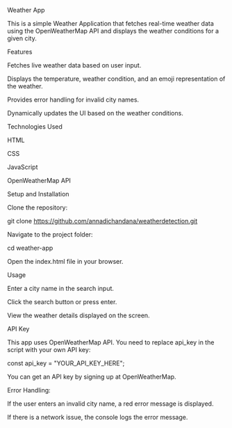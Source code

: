 Weather App

This is a simple Weather Application that fetches real-time weather data using the OpenWeatherMap API and displays the weather conditions for a given city.

Features

Fetches live weather data based on user input.

Displays the temperature, weather condition, and an emoji representation of the weather.

Provides error handling for invalid city names.

Dynamically updates the UI based on the weather conditions.

Technologies Used

HTML

CSS

JavaScript

OpenWeatherMap API

Setup and Installation

Clone the repository:

git clone https://github.com/annadichandana/weatherdetection.git

Navigate to the project folder:

cd weather-app

Open the index.html file in your browser.

Usage

Enter a city name in the search input.

Click the search button or press enter.

View the weather details displayed on the screen.

API Key

This app uses OpenWeatherMap API. You need to replace api_key in the script with your own API key:

const api_key = "YOUR_API_KEY_HERE";

You can get an API key by signing up at OpenWeatherMap.

Error Handling:

If the user enters an invalid city name, a red error message is displayed.

If there is a network issue, the console logs the error message.


